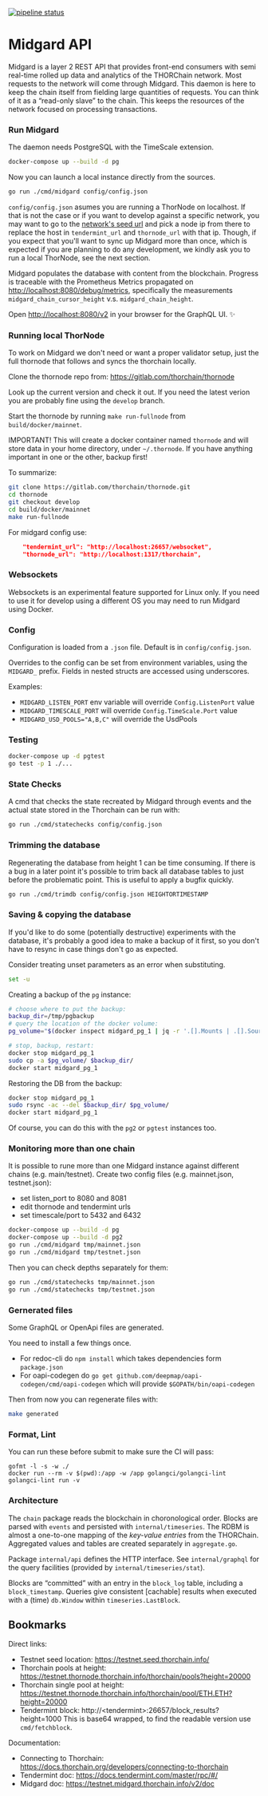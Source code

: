 [![pipeline status](https://gitlab.com/thorchain/midgard/badges/master/pipeline.svg)](https://gitlab.com/thorchain/midgard/commits/master)


# Midgard API

Midgard is a layer 2 REST API that provides front-end consumers with semi real-time rolled up data and analytics of the THORChain network. Most requests to the network will come through Midgard. This daemon is here to keep the chain itself from fielding large quantities of requests. You can think of it as a “read-only slave” to the chain. This keeps the resources of the network focused on processing transactions.



### Run Midgard

The daemon needs PostgreSQL with the TimeScale extension.

```sh
docker-compose up --build -d pg
```

Now you can launch a local instance directly from the sources.

```sh
go run ./cmd/midgard config/config.json
```

`config/config.json` asumes you are running a ThorNode on localhost. If that is not the case or if you want to develop against a specific network, you may want to go to the [network's seed url](https://docs.thorchain.org/developers/connecting-to-thorchain) and pick a node ip from there to replace the host in `tendermint_url` and `thornode_url` with that ip. Though, if you expect that you'll want to sync up Midgard more than once, which is expected if you are planning to do any development, we kindly ask you to run a local ThorNode, see the next section.

Midgard populates the database with content from the blockchain.
Progress is traceable with the Prometheus Metrics propagated on
<http://localhost:8080/debug/metrics>, specifically the measurements
`midgard_chain_cursor_height` v.s. `midgard_chain_height`.

Open <http://localhost:8080/v2> in your browser for the GraphQL UI. ✨

### Running local ThorNode

To work on Midgard we don't need or want a proper validator setup, just the full thornode that follows and syncs the thorchain locally.

Clone the thornode repo from: https://gitlab.com/thorchain/thornode

Look up the current version and check it out. If you need the latest verion you are probably fine using the `develop` branch.

Start the thornode by running `make run-fullnode` from `build/docker/mainnet`.

IMPORTANT! This will create a docker container named `thornode` and will store data in your home directory, under `~/.thornode`. If you have anything important in one or the other, backup first!

To summarize:

```sh
git clone https://gitlab.com/thorchain/thornode.git
cd thornode
git checkout develop
cd build/docker/mainnet
make run-fullnode
```

For midgard config use:

```json
    "tendermint_url": "http://localhost:26657/websocket",
    "thornode_url": "http://localhost:1317/thorchain",
```

### Websockets

Websockets is an experimental feature supported for Linux only. If you need to use it for develop using a different OS you may need to run Midgard using Docker.

### Config

Configuration is loaded from a `.json` file. Default is in `config/config.json`.

Overrides to the config can be set from environment variables, using the `MIDGARD_` prefix. Fields in nested structs are accessed using underscores.

Examples:
* `MIDGARD_LISTEN_PORT` env variable will override `Config.ListenPort` value
* `MIDGARD_TIMESCALE_PORT` will override `Config.TimeScale.Port` value
* `MIDGARD_USD_POOLS="A,B,C"` will override the UsdPools

### Testing

```bash
docker-compose up -d pgtest
go test -p 1 ./...
```

### State Checks

A cmd that checks the state recreated by Midgard through events and the actual state stored
in the Thorchain can be run with:

```bash
go run ./cmd/statechecks config/config.json
```

### Trimming the database

Regenerating the database from height 1 can be time consuming. If there is a bug in a later point
it's possible to trim back all database tables to just before the problematic point. This is
useful to apply a bugfix quickly.

```bash
go run ./cmd/trimdb config/config.json HEIGHTORTIMESTAMP
```

### Saving & copying the database

If you'd like to do some (potentially destructive) experiments with the database, it's probably
a good idea to make a backup of it first, so you don't have to resync in case things don't go as
expected.

Consider treating unset parameters as an error when substituting.

```bash
set -u
```

Creating a backup of the `pg` instance:

```bash
# choose where to put the backup:
backup_dir=/tmp/pgbackup
# query the location of the docker volume:
pg_volume="$(docker inspect midgard_pg_1 | jq -r '.[].Mounts | .[].Source')"

# stop, backup, restart:
docker stop midgard_pg_1
sudo cp -a $pg_volume/ $backup_dir/
docker start midgard_pg_1
```

Restoring the DB from the backup:

```bash
docker stop midgard_pg_1
sudo rsync -ac --del $backup_dir/ $pg_volume/
docker start midgard_pg_1
```

Of course, you can do this with the `pg2` or `pgtest` instances too.

### Monitoring more than one chain

It is possible to rune more than one Midgard instance against different chains (e.g. main/testnet).
Create two config files (e.g. mainnet.json, testnet.json):
* set listen_port to 8080 and 8081
* edit thornode and tendermint urls
* set timescale/port to 5432 and 6432

```sh
docker-compose up --build -d pg
docker-compose up --build -d pg2
go run ./cmd/midgard tmp/mainnet.json
go run ./cmd/midgard tmp/testnet.json
```

Then you can check depths separately for them:

```bash
go run ./cmd/statechecks tmp/mainnet.json
go run ./cmd/statechecks tmp/testnet.json
```


### Gernerated files

Some GraphQL or OpenApi files are generated.

You need to install a few things once.
* For redoc-cli do `npm install` which takes dependencies form `package.json`
* For oapi-codegen do `go get github.com/deepmap/oapi-codegen/cmd/oapi-codegen`
  which will provide `$GOPATH/bin/oapi-codegen`

Then from now you can regenerate files with:

```bash
make generated
```

### Format, Lint

You can run these before submit to make sure the CI will pass:
```
gofmt -l -s -w ./
docker run --rm -v $(pwd):/app -w /app golangci/golangci-lint golangci-lint run -v
```

### Architecture

The `chain` package reads the blockchain in choronological order.
Blocks are parsed with `events` and persisted with `internal/timeseries`.
The RDBM is almost a one-to-one mapping of the *key-value entries* from the THORChain.
Aggregated values and tables are created separately in `aggregate.go`.

Package `internal/api` defines the HTTP interface. See `internal/graphql` for the query
facilities (provided by `internal/timeseries/stat`).

Blocks are “committed” with an entry in the `block_log` table, including a `block_timestamp`.
Queries give consistent [cachable] results when executed with a (time) `db.Window` within
`timeseries.LastBlock`.

## Bookmarks

Direct links:
* Testnet seed location: https://testnet.seed.thorchain.info/
* Thorchain pools at height: https://testnet.thornode.thorchain.info/thorchain/pools?height=20000
* Thorchain single pool at height: https://testnet.thornode.thorchain.info/thorchain/pool/ETH.ETH?height=20000
* Tendermint block: http://&lt;tendermint&gt;:26657/block_results?height=1000
  This is base64 wrapped, to find the readable version use `cmd/fetchblock`.

Documentation:
* Connecting to Thorchain: https://docs.thorchain.org/developers/connecting-to-thorchain
* Tendermint doc: https://docs.tendermint.com/master/rpc/#/
* Midgard doc: https://testnet.midgard.thorchain.info/v2/doc
